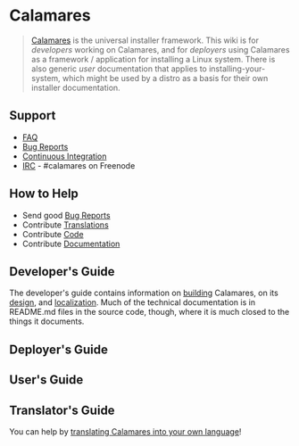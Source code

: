 # Calamares

> [Calamares](https://calamares.io/) is the universal installer framework. 
> This wiki is for *developers* working on Calamares, and for *deployers*
> using Calamares as a framework / application for installing a Linux system.
> There is also generic *user* documentation that applies to installing-your-
> system, which might be used by a distro as a basis for their own installer
> documentation.

## Support

* [FAQ](FAQ)
* [Bug Reports](https://calamares.io/bugs/)
* [Continuous Integration](https://calamares.io/ci/)
* [IRC](irc://irc.freenode.net/calamares) - #calamares on Freenode

## How to Help

* Send good [Bug Reports](https://calamares.io/bugs/)
* Contribute [Translations](https://www.transifex.com/calamares/calamares/)
* Contribute [Code](https://github.com/calamares/calamares/)
* Contribute [Documentation](https://github.com/calamares/calamares/wiki/)

## Developer's Guide

The developer's guide contains information on 
[building](Developer'sGuide.md#build) Calamares,
on its 
[design](Developer'sGuide.md#design),
and [localization](Developer'sGuide.md#i18n).
Much of the technical documentation is in README.md files in the
source code, though, where it is much closed to the things it
documents.

## Deployer's Guide

## User's Guide

## Translator's Guide

You can help by [translating Calamares into your own language](https://www.transifex.com/calamares/calamares/)!

